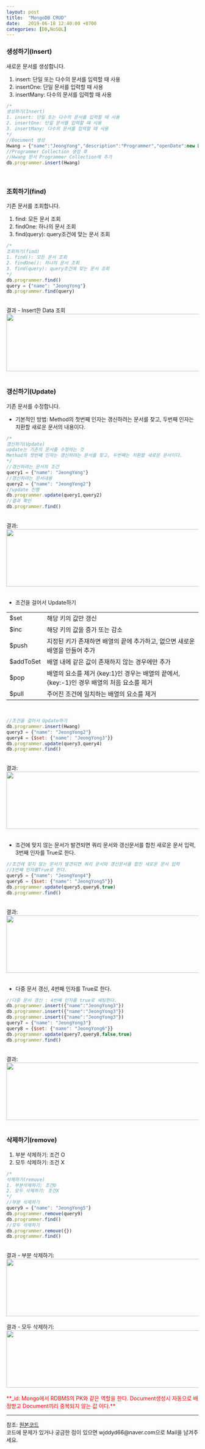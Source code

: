 ```yaml
---
layout: post
title:  "MongoDB CRUD"
date:   2019-06-18 12:40:00 +0700
categories: [DB,NoSQL]
---
```


###  생성하기(Insert)
새로운 문서를 생성합니다.
1. insert: 단일 또는 다수의 문서를 입력할 때 사용
2. insertOne: 단일 문서를 입력할 때 사용
3. insertMany: 다수의 문서를 입력할 때 사용

```js
/*
생성하기(Insert)
1. insert: 단일 또는 다수의 문서를 입력할 때 사용
2. insertOne: 단일 문서를 입력할 때 사용
3. insertMany: 다수의 문서를 입력할 때 사용
*/
//Document 생성
Hwang = {"name":"JeongYong","description":"Programmer","openDate":new Date()}
//Programmer Collection 생성 후
//Hwang 문서 Programmer Collection에 추가
db.programmer.insert(Hwang)
```
<br>

###  조회하기(find)
기존 문서를 조회합니다.
1. find: 모든 문서 조회
2. findOne: 하나의 문서 조회
3. find(query): query조건에 맞는 문서 조회

```js
/*
조회하기(find)
1. find(): 모든 문서 조회
2. findOne(): 하나의 문서 조회
3. find(query): query조건에 맞는 문서 조회
*/
db.programmer.find()
query = {"name": "JeongYong"}
db.programmer.find(query)
```
<br>
결과 - Insert한 Data 조회
<div><img src="https://raw.githubusercontent.com/wjddyd66/wjddyd66.github.io/master/static/img/NoSQL/Insert.PNG" height="150" width="600" /></div><br>

###  갱신하기(Update)
기존 문서를 수정합니다.
 - 기본적인 방법: Method의 첫번째 인자는 갱신하려는 문서를 찾고, 두번째 인자는 치환할 새로운 문서의 내용이다.


```js
/*
갱신하기(Update)
update는 기존의 문서를 수정하는 것
Method의 첫번째 인자는 갱신하려는 문서를 찾고, 두번째는 치환할 새로운 문서이다.
*/
//갱신하려는 문서의 조건
query1 = {"name": "JeongYong"}
//갱신하려는 문서내용
query2 = {"name": "JeongYong2"}
//update 진행
db.programmer.update(query1,query2)
//결과 확인
db.programmer.find()
```
<br>
결과:
<div><img src="https://raw.githubusercontent.com/wjddyd66/wjddyd66.github.io/master/static/img/NoSQL/Update.PNG" height="150" width="600" /></div><br>

 - 조건을 걸어서 Update하기
<link rel = "stylesheet" href ="/static/css/bootstrap.min.css">
<table class="table">
	<tbody>
	<tr>
		<td>$set</td><td>해당 키의 값만 갱신</td>
	</tr>
	<tr>
		<td>$inc</td><td>해당 키의 값을 증가 또는 감소</td>
	</tr>
		<tr>
		<td>$push</td><td>지정된 키가 존재하면 배열의 끝에 추가하고, 없으면 새로운 배열을 만들어 추가</td>
	</tr>
		<tr>
		<td>$addToSet</td><td>배열 내에 같은 값이 존재하지 않는 경우에만 추가</td>
	</tr>
		<tr>
		<td>$pop</td><td>배열의 요소를 제거 {key:1}인 경우는 배열의 끝에서, {key:-1}인 경우 배열의 처음 요소를 제거</td>
	</tr>
		<tr>
		<td>$pull</td><td>주어진 조건에 일치하는 배열의 요소를 제거</td>
	</tr>
	</tbody>
</table>

<br>

```js
//조건을 걸어서 Update하기
db.programmer.insert(Hwang)
query3 = {"name": "JeongYong2"}
query4 = {$set: {"name": "JeongYong3"}}
db.programmer.update(query3,query4)
db.programmer.find()
```
<br>
결과:
<div><img src="https://raw.githubusercontent.com/wjddyd66/wjddyd66.github.io/master/static/img/NoSQL/Update2.PNG" height="150" width="600" /></div><br>

 - 조건에 맞지 않는 문서가 발견되면 쿼리 문서와 갱신문서를 합친 새로운 문서 입력, 3번째 인자를 True로 한다.


```js
//조건에 맞지 않는 문서가 발견되면 쿼리 문서와 갱신문서를 합친 새로운 문서 입력
//3번째 인자를True로 한다.
query5 = {"name": "JeongYong4"}
query6 = {$set: {"name": "JeongYong5"}}
db.programmer.update(query5,query6,true)
db.programmer.find()
```
<br>
결과:
<div><img src="https://raw.githubusercontent.com/wjddyd66/wjddyd66.github.io/master/static/img/NoSQL/Update3.PNG" height="150" width="600" /></div><br>

 - 다중 문서 갱신, 4번째 인자를 True로 한다.


```js
//다중 문서 갱신 : 4번째 인자를 true로 세팅한다.
db.programmer.insert({"name":"JeongYong3"})
db.programmer.insert({"name":"JeongYong3"})
db.programmer.insert({"name":"JeongYong3"})
query7 = {"name": "JeongYong3"}
query8 = {$set: {"name": "JeongYong6"}}
db.programmer.update(query7,query8,false,true)
db.programmer.find()
```
<br>
결과:
<div><img src="https://raw.githubusercontent.com/wjddyd66/wjddyd66.github.io/master/static/img/NoSQL/Update4.PNG" height="150" width="600" /></div><br>

###  삭제하기(remove)
1. 부분 삭제하기: 조건 O
2. 모두 삭제하기: 조건 X

```js
/*
삭제하기(remove)
1. 부분삭제하기: 조건O
2. 모두 삭제하기: 조건X
*/
//부분 삭제하기
query9 = {"name": "JeongYong5"}
db.programmer.remove(query9)
db.programmer.find()
//모두 삭제하기
db.programmer.remove({})
db.programmer.find()
```
<br>
결과 - 부분 삭제하기:
<div><img src="https://raw.githubusercontent.com/wjddyd66/wjddyd66.github.io/master/static/img/NoSQL/Delete1.PNG" height="150" width="600" /></div><br>
결과 - 모두 삭제하기:
<div><img src="https://raw.githubusercontent.com/wjddyd66/wjddyd66.github.io/master/static/img/NoSQL/Delete2.PNG" height="150" width="600" /></div><br>
<span style ="color: red">**_id: Mongo에서 RDBMS의 PK와 같은 역할을 한다. Document생성시 자동으로 배정받고 Document끼리 중복되지 않는 값 이다.**</span>
<hr>
참조: <a href="https://github.com/wjddyd66/NoSQL/tree/master/CRUD">원본코드</a><br>
코드에 문제가 있거나 궁금한 점이 있으면 wjddyd66@naver.com으로  Mail을 남겨주세요.